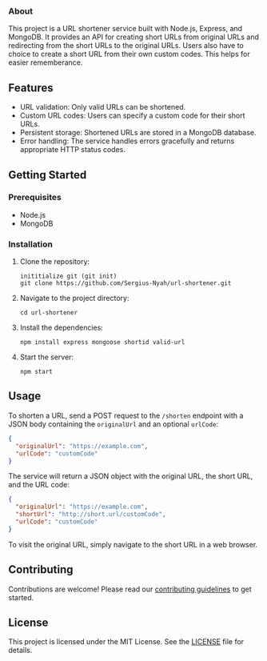 ### About 
This project is a URL shortener service built with Node.js, Express, and MongoDB. It provides an API for creating short URLs from original URLs and redirecting from the short URLs to the original URLs. Users also have to choice to create a short URL from their own 
custom codes. This helps for easier rememberance. 

## Features

- URL validation: Only valid URLs can be shortened.
- Custom URL codes: Users can specify a custom code for their short URLs.
- Persistent storage: Shortened URLs are stored in a MongoDB database.
- Error handling: The service handles errors gracefully and returns appropriate HTTP status codes.

## Getting Started

### Prerequisites

- Node.js
- MongoDB

### Installation

1. Clone the repository:
   ```
   inititialize git (git init)
   git clone https://github.com/Sergius-Nyah/url-shortener.git
   ```
2. Navigate to the project directory:
   ```
   cd url-shortener
   ```
3. Install the dependencies:
   ```
   npm install express mongoose shortid valid-url
   ```
4. Start the server:
   ```
   npm start
   ```

## Usage

To shorten a URL, send a POST request to the `/shorten` endpoint with a JSON body containing the `originalUrl` and an optional `urlCode`:

```json
{
  "originalUrl": "https://example.com",
  "urlCode": "customCode"
}
```

The service will return a JSON object with the original URL, the short URL, and the URL code:

```json
{
  "originalUrl": "https://example.com", 
  "shortUrl": "http://short.url/customCode",
  "urlCode": "customCode"
}
```

To visit the original URL, simply navigate to the short URL in a web browser.

## Contributing

Contributions are welcome! Please read our [contributing guidelines](CONTRIBUTING.md) to get started.

## License

This project is licensed under the MIT License. See the [LICENSE](LICENSE) file for details. 
 